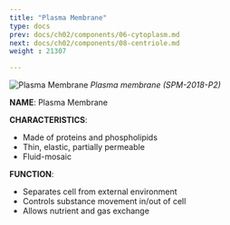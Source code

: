```yaml
---
title: "Plasma Membrane"
type: docs
prev: docs/ch02/components/06-cytoplasm.md
next: docs/ch02/components/08-centriole.md
weight : 21307

---
```


![Plasma Membrane](/cell/plasma_membrane_diagram.webp)
  *Plasma membrane (SPM-2018-P2)*

**NAME**: Plasma Membrane

**CHARACTERISTICS**:
- Made of proteins and phospholipids  
- Thin, elastic, partially permeable
- Fluid-mosaic 

**FUNCTION**:
- Separates cell from external environment  
- Controls substance movement in/out of cell  
- Allows nutrient and gas exchange  
